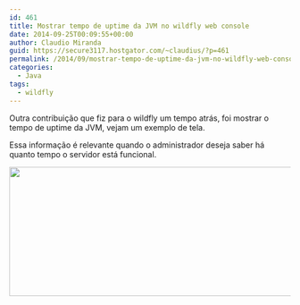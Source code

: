 ```yaml
---
id: 461
title: Mostrar tempo de uptime da JVM no wildfly web console
date: 2014-09-25T00:09:55+00:00
author: Claudio Miranda
guid: https://secure3117.hostgator.com/~claudius/?p=461
permalink: /2014/09/mostrar-tempo-de-uptime-da-jvm-no-wildfly-web-console/
categories:
  - Java
tags:
  - wildfly
---
```

Outra contribuição que fiz para o wildfly um tempo atrás, foi mostrar o tempo de uptime da JVM, vejam um exemplo de tela.

Essa informação é relevante quando o administrador deseja saber há quanto tempo o servidor está funcional.

<img class="alignnone" src="https://issues.jboss.org/secure/attachment/12384704/hal-3.png" alt="" width="991" height="231" />
